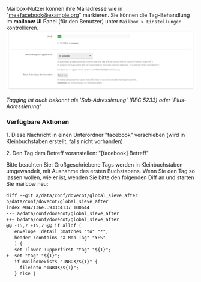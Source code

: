 Mailbox-Nutzer können ihre Mailadresse wie in "me+facebook@example.org" markieren. Sie können die Tag-Behandlung im **mailcow UI** Panel (für den Benutzer) unter `Mailbox > Einstellungen` kontrollieren.
![mailcow mail tagging settings](../../assets/images/manual-guides/mailcow-tagging.png)

*Tagging ist auch bekannt als 'Sub-Adressierung' (RFC 5233) oder 'Plus-Adressierung'*


### Verfügbare Aktionen

1\. Diese Nachricht in einen Unterordner "facebook" verschieben (wird in Kleinbuchstaben erstellt, falls nicht vorhanden)

2\. Den Tag dem Betreff voranstellen: "[facebook] Betreff"

Bitte beachten Sie: Großgeschriebene Tags werden in Kleinbuchstaben umgewandelt, mit Ausnahme des ersten Buchstabens. Wenn Sie den Tag so lassen wollen, wie er ist, wenden Sie bitte den folgenden Diff an und starten Sie mailcow neu:
```
diff --git a/data/conf/dovecot/global_sieve_after b/data/conf/dovecot/global_sieve_after
index e047136e..933c4137 100644
--- a/data/conf/dovecot/global_sieve_after
+++ b/data/conf/dovecot/global_sieve_after
@@ -15,7 +15,7 @@ if allof (
   envelope :detail :matches "to" "*",
   header :contains "X-Moo-Tag" "YES"
   ) {
-  set :lower :upperfirst "tag" "${1}";
+  set "tag" "${1}";
   if mailboxexists "INBOX/${1}" {
     fileinto "INBOX/${1}";
   } else {
```